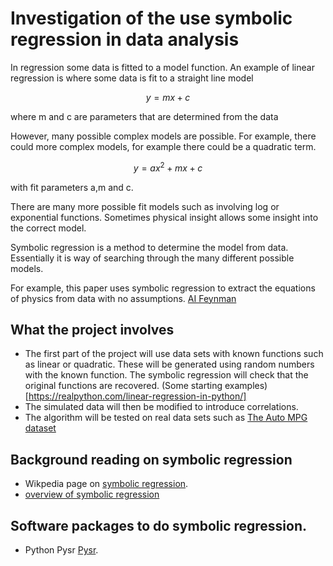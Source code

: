# Investigation of the use symbolic regression in data analysis

In regression some data is fitted to a model function.
An example of linear regression is where some data is fit to
a straight line model

$$y = m x + c$$

where m and c are parameters that are determined from the data

However, many possible complex models are possible.
For example, there could more complex models, for example
there could be a quadratic term.


$$y = a  x^2 + m x + c $$

with fit parameters a,m and c.

There are many more possible fit models such as involving log
or exponential functions. Sometimes physical insight allows
some insight into the correct model.

Symbolic regression is a method to determine the model from
data. Essentially it is way of searching through the many different
possible models.

For example, this paper uses symbolic regression to extract the
equations of physics from data with no assumptions.
[AI Feynman](https://www.science.org/doi/10.1126/sciadv.aay2631)

## What the project involves

*  The first part of the project will use data sets with known functions such as linear or quadratic. These will be generated using random numbers with the known function. The symbolic regression will check that the original functions are recovered. (Some starting examples)[https://realpython.com/linear-regression-in-python/]
* The simulated data will then be modified to introduce correlations.
* The algorithm will be tested on real data sets such as
[The Auto MPG dataset](https://www.tensorflow.org/tutorials/keras/regression)

##  Background reading on symbolic regression


* Wikpedia page on [symbolic regression](https://en.wikipedia.org/wiki/Symbolic_regression).
* [overview of symbolic regression](https://towardsdatascience.com/symbolic-regression-the-forgotten-machine-learning-method-ac50365a7d95)

## Software packages to do symbolic regression.

* Python Pysr [Pysr](https://github.com/MilesCranmer/PySR).
